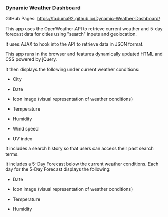 ### Dynamic Weather Dashboard

GitHub Pages:  https://faduma92.github.io/Dynamic-Weather-Dashboard/

This app uses the OpenWeather API to retrieve current weather and 5-day forecast data for cities using "search" inputs and geolocation.

It uses AJAX to hook into the API to retrieve data in JSON format.


This app runs in the browser and features dynamically updated HTML and CSS powered by jQuery.


It then displays the following under current weather conditions:


- City


- Date


- Icon image (visual representation of weather conditions)


- Temperature


- Humidity


- Wind speed


- UV index




It includes a search history so that users can access their past search terms.


It includes a 5-Day Forecast below the current weather conditions. Each day for the 5-Day Forecast displays the following:


- Date


- Icon image (visual representation of weather conditions)


- Temperature


- Humidity
